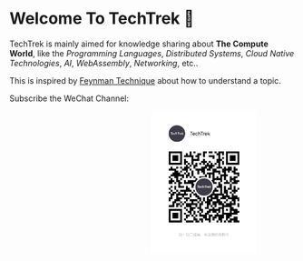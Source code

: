 # Welcome To TechTrek 👋

TechTrek is mainly aimed for knowledge sharing about **The Compute World**, like the _Programming Languages_, _Distributed Systems_, _Cloud Native Technologies_, _AI_, _WebAssembly_, _Networking_, etc..

This is inspired by [Feynman Technique](https://learning.subwiki.org/wiki/Feynman_technique) about how to understand a topic.

Subscribe the WeChat Channel:

<a style="padding-left: 250px;" href="https://github.com/kerthcet">
<img src="https://raw.githubusercontent.com/TechTrek-io/.github/main/snapshots/channel.jpeg" height=250>
</a>

